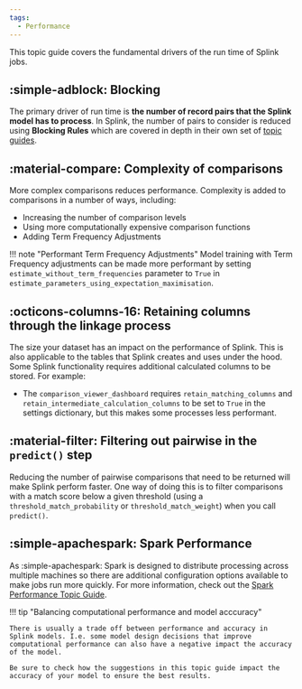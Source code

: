 ```yaml
---
tags:
  - Performance
---
```



This topic guide covers the fundamental drivers of the run time of Splink jobs. 

## :simple-adblock: Blocking

The primary driver of run time is **the number of record pairs that the Splink model has to process**. In Splink, the number of pairs to consider is reduced using **Blocking Rules** which are covered in depth in their own set of [topic guides](../blocking/blocking_rules.md). 

## :material-compare: Complexity of comparisons

More complex comparisons reduces performance. Complexity is added to comparisons in a number of ways, including:

- Increasing the number of comparison levels
- Using more computationally expensive comparison functions
- Adding Term Frequency Adjustments

!!! note "Performant Term Frequency Adjustments"
    Model training with Term Frequency adjustments can be made more performant by setting `estimate_without_term_frequencies` parameter to `True` in `estimate_parameters_using_expectation_maximisation`.

## :octicons-columns-16: Retaining columns through the linkage process

The size your dataset has an impact on the performance of Splink. This is also applicable to the tables that Splink creates and uses under the hood. Some Splink functionality requires additional calculated columns to be stored. For example:

- The `comparison_viewer_dashboard` requires `retain_matching_columns` and `retain_intermediate_calculation_columns` to be set to `True` in the settings dictionary, but this makes some processes less performant.

## :material-filter: Filtering out pairwise in the `predict()` step

Reducing the number of pairwise comparisons that need to be returned will make Splink perform faster. One way of doing this is to filter comparisons with a match score below a given threshold (using a `threshold_match_probability` or `threshold_match_weight`) when you call `predict()`.

## :simple-apachespark: Spark Performance

As :simple-apachespark: Spark is designed to distribute processing across multiple machines so there are additional configuration options available to make jobs run more quickly. For more information, check out the [Spark Performance Topic Guide](./optimising_spark.md).

!!! tip "Balancing computational performance and model acccuracy"

    There is usually a trade off between performance and accuracy in Splink models. I.e. some model design decisions that improve computational performance can also have a negative impact the accuracy of the model. 
    
    Be sure to check how the suggestions in this topic guide impact the accuracy of your model to ensure the best results.